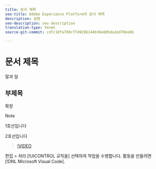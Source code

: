 ```yaml
---
title: 문서 제목
seo-title: Adobe Experience Platform의 문서 제목
description: 설명
seo-description: seo description
translation-type: tm+mt
source-git-commit: cd7c10fa789cf749296144b36e805da2ed76be8b

---
```



# 문서 제목

말과 일

## 부제목

확장

> [!NOTE]
> 
> 1호선입니다
>
> 2호선입니다

> [!VIDEO](https://youtu.be/ypS_CKym5NQ)

편집 > 처리 [!UICONTROL 규칙을] 선택하여 작업을 수행합니다. 활동을 만들려면 [!DNL Microsoft Visual Code].
